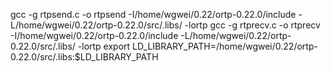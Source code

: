 gcc -g rtpsend.c -o rtpsend -I/home/wgwei/0.22/ortp-0.22.0/include  -L/home/wgwei/0.22/ortp-0.22.0/src/.libs/ -lortp
gcc -g rtprecv.c -o rtprecv -I/home/wgwei/0.22/ortp-0.22.0/include  -L/home/wgwei/0.22/ortp-0.22.0/src/.libs/ -lortp
export LD_LIBRARY_PATH=/home/wgwei/0.22/ortp-0.22.0/src/.libs:$LD_LIBRARY_PATH
